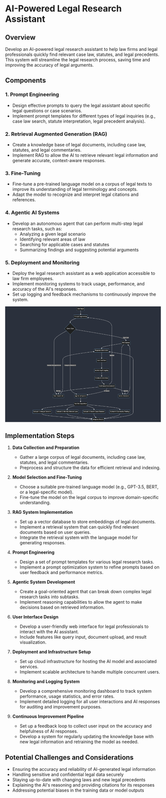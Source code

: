 # AI-Powered Legal Research Assistant

## Overview
Develop an AI-powered legal research assistant to help law firms and legal professionals quickly find relevant case law, statutes, and legal precedents. This system will streamline the legal research process, saving time and improving the accuracy of legal arguments.

## Components

### 1. Prompt Engineering
- Design effective prompts to query the legal assistant about specific legal questions or case scenarios.
- Implement prompt templates for different types of legal inquiries (e.g., case law search, statute interpretation, legal precedent analysis).

### 2. Retrieval Augmented Generation (RAG)
- Create a knowledge base of legal documents, including case law, statutes, and legal commentaries.
- Implement RAG to allow the AI to retrieve relevant legal information and generate accurate, context-aware responses.

### 3. Fine-Tuning
- Fine-tune a pre-trained language model on a corpus of legal texts to improve its understanding of legal terminology and concepts.
- Adapt the model to recognize and interpret legal citations and references.

### 4. Agentic AI Systems
- Develop an autonomous agent that can perform multi-step legal research tasks, such as:
  - Analyzing a given legal scenario
  - Identifying relevant areas of law
  - Searching for applicable cases and statutes
  - Summarizing findings and suggesting potential arguments

### 5. Deployment and Monitoring
- Deploy the legal research assistant as a web application accessible to law firm employees.
- Implement monitoring systems to track usage, performance, and accuracy of the AI's responses.
- Set up logging and feedback mechanisms to continuously improve the system.

![AI-Powered Legal Research Assistant Workflow](images/workflow.png)

## Implementation Steps

1. **Data Collection and Preparation**
   - Gather a large corpus of legal documents, including case law, statutes, and legal commentaries.
   - Preprocess and structure the data for efficient retrieval and indexing.

2. **Model Selection and Fine-Tuning**
   - Choose a suitable pre-trained language model (e.g., GPT-3.5, BERT, or a legal-specific model).
   - Fine-tune the model on the legal corpus to improve domain-specific understanding.

3. **RAG System Implementation**
   - Set up a vector database to store embeddings of legal documents.
   - Implement a retrieval system that can quickly find relevant documents based on user queries.
   - Integrate the retrieval system with the language model for generating responses.

4. **Prompt Engineering**
   - Design a set of prompt templates for various legal research tasks.
   - Implement a prompt optimization system to refine prompts based on user feedback and performance metrics.

5. **Agentic System Development**
   - Create a goal-oriented agent that can break down complex legal research tasks into subtasks.
   - Implement reasoning capabilities to allow the agent to make decisions based on retrieved information.

6. **User Interface Design**
   - Develop a user-friendly web interface for legal professionals to interact with the AI assistant.
   - Include features like query input, document upload, and result visualization.

7. **Deployment and Infrastructure Setup**
   - Set up cloud infrastructure for hosting the AI model and associated services.
   - Implement scalable architecture to handle multiple concurrent users.

8. **Monitoring and Logging System**
   - Develop a comprehensive monitoring dashboard to track system performance, usage statistics, and error rates.
   - Implement detailed logging for all user interactions and AI responses for auditing and improvement purposes.

9. **Continuous Improvement Pipeline**
   - Set up a feedback loop to collect user input on the accuracy and helpfulness of AI responses.
   - Develop a system for regularly updating the knowledge base with new legal information and retraining the model as needed.

## Potential Challenges and Considerations

- Ensuring the accuracy and reliability of AI-generated legal information
- Handling sensitive and confidential legal data securely
- Staying up-to-date with changing laws and new legal precedents
- Explaining the AI's reasoning and providing citations for its responses
- Addressing potential biases in the training data or model outputs
